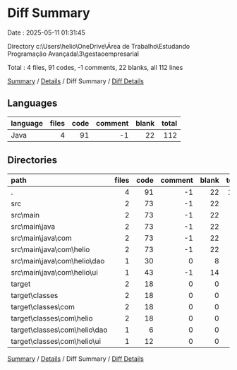 # Diff Summary

Date : 2025-05-11 01:31:45

Directory c:\\Users\\helio\\OneDrive\\Área de Trabalho\\Estudando Programação Avançada\\3\\gestaoempresarial

Total : 4 files,  91 codes, -1 comments, 22 blanks, all 112 lines

[Summary](results.md) / [Details](details.md) / Diff Summary / [Diff Details](diff-details.md)

## Languages
| language | files | code | comment | blank | total |
| :--- | ---: | ---: | ---: | ---: | ---: |
| Java | 4 | 91 | -1 | 22 | 112 |

## Directories
| path | files | code | comment | blank | total |
| :--- | ---: | ---: | ---: | ---: | ---: |
| . | 4 | 91 | -1 | 22 | 112 |
| src | 2 | 73 | -1 | 22 | 94 |
| src\\main | 2 | 73 | -1 | 22 | 94 |
| src\\main\\java | 2 | 73 | -1 | 22 | 94 |
| src\\main\\java\\com | 2 | 73 | -1 | 22 | 94 |
| src\\main\\java\\com\\helio | 2 | 73 | -1 | 22 | 94 |
| src\\main\\java\\com\\helio\\dao | 1 | 30 | 0 | 8 | 38 |
| src\\main\\java\\com\\helio\\ui | 1 | 43 | -1 | 14 | 56 |
| target | 2 | 18 | 0 | 0 | 18 |
| target\\classes | 2 | 18 | 0 | 0 | 18 |
| target\\classes\\com | 2 | 18 | 0 | 0 | 18 |
| target\\classes\\com\\helio | 2 | 18 | 0 | 0 | 18 |
| target\\classes\\com\\helio\\dao | 1 | 6 | 0 | 0 | 6 |
| target\\classes\\com\\helio\\ui | 1 | 12 | 0 | 0 | 12 |

[Summary](results.md) / [Details](details.md) / Diff Summary / [Diff Details](diff-details.md)